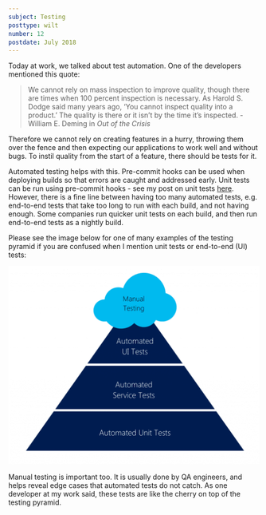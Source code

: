 ```yaml
---
subject: Testing
posttype: wilt
number: 12
postdate: July 2018
---
```


Today at work, we talked about test automation. One of the developers mentioned this quote:

> We cannot rely on mass inspection to improve quality, though there are times when 100 percent inspection is necessary. As Harold S. Dodge said many years ago, ‘You cannot inspect quality into a product.’ The quality is there or it isn’t by the time it’s inspected. - William E. Deming in _Out of the Crisis_

Therefore we cannot rely on creating features in a hurry, throwing them over the fence and then expecting our applications to work well and without bugs. To instil quality from the start of a feature, there should be tests for it.

Automated testing helps with this. Pre-commit hooks can be used when deploying builds so that errors are caught and addressed early. Unit tests can be run using pre-commit hooks - see my post on unit tests [here](https://amberwilson.co.uk/blog/unit-tests/). However, there is a fine line between having too many automated tests, e.g. end-to-end tests that take too long to run with each build, and not having enough. Some companies run quicker unit tests on each build, and then run end-to-end tests as a nightly build.

Please see the image below for one of many examples of the testing pyramid if you are confused when I mention unit tests or end-to-end (UI) tests:

[![The Testing Pyramid](img/test-pyramid.png)](http://blog.xebia.com/its-2017-test-automation-is-not-optional-when-building-mobile-apps/)

Manual testing is important too. It is usually done by QA engineers, and helps reveal edge cases that automated tests do not catch. As one developer at my work said, these tests are like the cherry on top of the testing pyramid.
